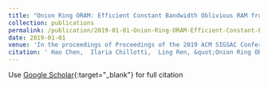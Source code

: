 ```yaml
---
title: "Onion Ring ORAM: Efficient Constant Bandwidth Oblivious RAM from (Leveled) TFHE"
collection: publications
permalink: /publication/2019-01-01-Onion-Ring-ORAM-Efficient-Constant-Bandwidth-Oblivious-RAM-from-Leveled-TFHE
date: 2019-01-01
venue: 'In the proceedings of Proceedings of the 2019 ACM SIGSAC Conference on Computer and Communications Security'
citation: ' Hao Chen,  Ilaria Chillotti,  Ling Ren, &quot;Onion Ring ORAM: Efficient Constant Bandwidth Oblivious RAM from (Leveled) TFHE.&quot; In the proceedings of Proceedings of the 2019 ACM SIGSAC Conference on Computer and Communications Security, 2019.'
---
```

Use [Google Scholar](https://scholar.google.com/scholar?q=Onion+Ring+ORAM:+Efficient+Constant+Bandwidth+Oblivious+RAM+from+(Leveled)+TFHE){:target="_blank"} for full citation